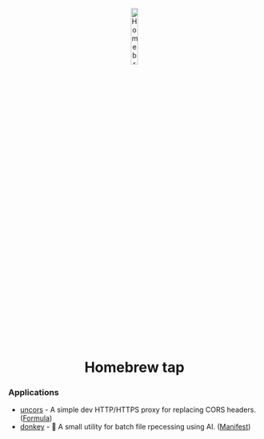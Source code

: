 <p align="center">
  <a href="https://github.com/evg4b/homebrew-tap" title="Homebrew tap">
    <img alt="Homebrew Tap logo" width="17%" src="https://brew.sh/assets/img/homebrew.svg" />
  </a>
</p>
<h1 align="center"> Homebrew tap </h1>

### Applications

- [uncors](https://github.com/evg4b/uncors) - A simple dev HTTP/HTTPS proxy for replacing CORS headers. ([Formula](./Formula/uncors.rb))
- [donkey](https://github.com/evg4b/donkey) - 🫏 A small utility for batch file rpecessing using AI. ([Manifest](./Formula/donkey.rb))
